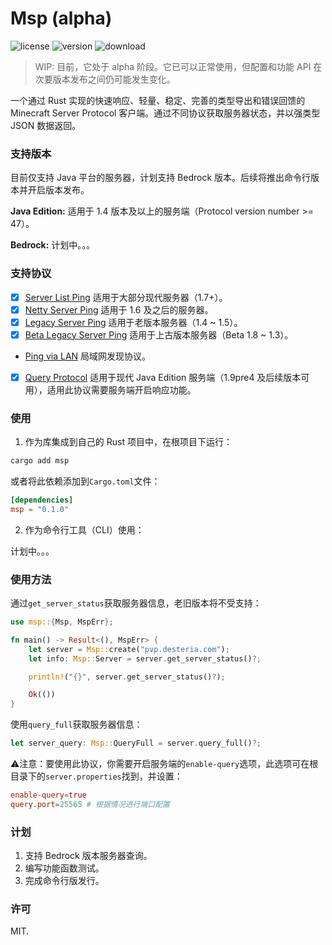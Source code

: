 # Msp (alpha)

![license](https://flat.badgen.net/badge/license/MIT/blue) ![version](https://flat.badgen.net/crates/v/msp) ![download](https://flat.badgen.net/crates/d/msp)

> WIP: 目前，它处于 alpha 阶段。它已可以正常使用，但配置和功能 API 在次要版本发布之间仍可能发生变化。

一个通过 Rust 实现的快速响应、轻量、稳定、完善的类型导出和错误回馈的 Minecraft Server Protocol 客户端。通过不同协议获取服务器状态，并以强类型 JSON 数据返回。

### 支持版本

目前仅支持 Java 平台的服务器，计划支持 Bedrock 版本。后续将推出命令行版本并开启版本发布。

**Java Edition:** 适用于 1.4 版本及以上的服务端（Protocol version number >= 47）。

**Bedrock:** 计划中。。。

### 支持协议

- [x] [Server List Ping](https://wiki.vg/Server_List_Ping) 适用于大部分现代服务器（1.7+）。
- [x] [Netty Server Ping](https://wiki.vg/Server_List_Ping#1.6) 适用于 1.6 及之后的服务器。
- [x] [Legacy Server Ping](https://wiki.vg/Server_List_Ping#1.4_to_1.5) 适用于老版本服务器（1.4 ~ 1.5）。
- [x] [Beta Legacy Server Ping](https://wiki.vg/Server_List_Ping#Beta_1.8_to_1.3) 适用于上古版本服务器（Beta 1.8 ~ 1.3）。
- [Ping via LAN](https://wiki.vg/Server_List_Ping#Ping_via_LAN_.28Open_to_LAN_in_Singleplayer.29) 局域网发现协议。
- [x] [Query Protocol](https://wiki.vg/Query) 适用于现代 Java Edition 服务端（1.9pre4 及后续版本可用），适用此协议需要服务端开启响应功能。

### 使用

1. 作为库集成到自己的 Rust 项目中，在根项目下运行：

```bash
cargo add msp
```

或者将此依赖添加到`Cargo.toml`文件：

```toml
[dependencies]
msp = "0.1.0"
```

2. 作为命令行工具（CLI）使用：

计划中。。。

### 使用方法

通过`get_server_status`获取服务器信息，老旧版本将不受支持：

```rust
use msp::{Msp, MspErr};

fn main() -> Result<(), MspErr> {
    let server = Msp::create("pvp.desteria.com");
    let info: Msp::Server = server.get_server_status()?;

    println!("{}", server.get_server_status()?);

    Ok(())
}
```

使用`query_full`获取服务器信息：

```rust
let server_query: Msp::QueryFull = server.query_full()?;
```

:warning:注意：要使用此协议，你需要开启服务端的`enable-query`选项，此选项可在根目录下的`server.properties`找到，并设置：

```toml
enable-query=true
query.port=25565 # 根据情况进行端口配置
```

### 计划

1. 支持 Bedrock 版本服务器查询。
2. 编写功能函数测试。
3. 完成命令行版发行。

### 许可

MIT.
